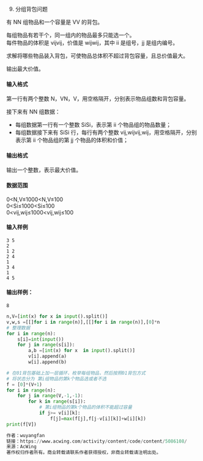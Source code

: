 9. 分组背包问题


有 NN 组物品和一个容量是 VV 的背包。

每组物品有若干个，同一组内的物品最多只能选一个。  
每件物品的体积是 vijvij，价值是 wijwij，其中 ii 是组号，jj 是组内编号。

求解将哪些物品装入背包，可使物品总体积不超过背包容量，且总价值最大。

输出最大价值。

#### 输入格式

第一行有两个整数 N，VN，V，用空格隔开，分别表示物品组数和背包容量。

接下来有 NN 组数据：

-   每组数据第一行有一个整数 SiSi，表示第 ii 个物品组的物品数量；
-   每组数据接下来有 SiSi 行，每行有两个整数 vij,wijvij,wij，用空格隔开，分别表示第 ii 个物品组的第 jj 个物品的体积和价值；

#### 输出格式

输出一个整数，表示最大价值。

#### 数据范围

0<N,V≤1000<N,V≤100  
0<Si≤1000<Si≤100  
0<vij,wij≤1000<vij,wij≤100

#### 输入样例

```
3 5
2
1 2
2 4
1
3 4
1
4 5
```

#### 输出样例：

```
8
```

```py
n,V=[int(x) for x in input().split()]
v,w,s =[[]for i in range(n)],[[]for i in range(n)],[0]*n
# 整理数据
for i in range(n):
    s[i]=int(input())
    for j in range(s[i]):
        a,b =[int(x) for x  in input().split()]
        v[i].append(a)
        w[i].append(b)

# 在01背包基础上加一层循环，枚举每组物品，然后按照01背包方式
# 将状态分为 第i组物品的第k个物品选或者不选
f = [0]*(V+1)
for i in range(n):
    for j in range(V,-1,-1):
        for k in range(s[i]):
            # 第i组物品的第k个物品的体积不能超过容量
            if j>= v[i][k]:
                f[j]=max(f[j],f[j-v[i][k]]+w[i][k])
print(f[V])

作者：wuyangfan
链接：https://www.acwing.com/activity/content/code/content/5086108/
来源：AcWing
著作权归作者所有。商业转载请联系作者获得授权，非商业转载请注明出处。
```